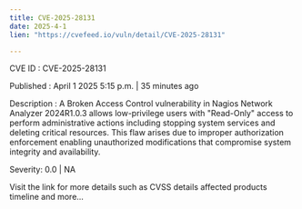 ```yaml
---
title: CVE-2025-28131
date: 2025-4-1
lien: "https://cvefeed.io/vuln/detail/CVE-2025-28131"

---
```


CVE ID : CVE-2025-28131
 
Published :  April 1
2025
5:15 p.m. | 35 minutes ago
 
Description : A Broken Access Control vulnerability in Nagios Network Analyzer 2024R1.0.3 allows low-privilege users with "Read-Only" access to perform administrative actions
including stopping system services and deleting critical resources. This flaw arises due to improper authorization enforcement
enabling unauthorized modifications that compromise system integrity and availability.
 
Severity: 0.0 | NA
 
Visit the link for more details
such as CVSS details
affected products
timeline
and more...
